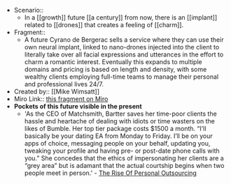 - Scenario:: 
    - In a [[growth]] future [[a century]] from now, there is an [[implant]] related to [[drones]] that creates a feeling of [[charm]].
- Fragment:: 
    - A future Cyrano de Bergerac sells a service where they can use their own neural implant, linked to nano-drones injected into the client to literally take over all facial expressions and utterances in the effort to charm a romantic interest. Eventually this expands to multiple domains and pricing is based on length and density, with some wealthy clients employing full-time teams to manage their personal and professional lives 24/7.
- Created by:: [[Mike Wimsatt]]
- Miro Link:: [this fragment on Miro](https://miro.com/app/board/o9J_kpEmVVk=/?moveToWidget=3074457348949446738&cot=11)
- **Pockets of this future visible in the present**
    - 'As the CEO of Matchsmith, Bartter saves her time-poor clients the hassle and heartache of dealing with idiots or time wasters on the likes of Bumble. Her top tier package costs $1500 a month. “I'll basically be your dating EA from Monday to Friday. I’ll be on your apps of choice, messaging people on your behalf, updating you, tweaking your profile and having pre- or post-date phone calls with you.” She concedes that the ethics of impersonating her clients are a “grey area” but is adamant that the actual courtship begins when two people meet in person.' - [The Rise Of Personal Outsourcing](https://www.gq.com.au/success/finance/the-rise-of-personal-outsourcing/news-story/a3304dbb6bce42e6f6a89ef2d2dbcaf0)
